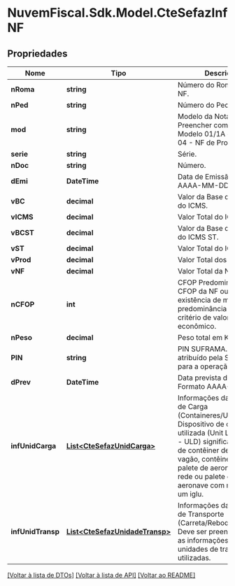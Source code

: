 # NuvemFiscal.Sdk.Model.CteSefazInfNF

## Propriedades

Nome | Tipo | Descrição | Comentários
------------ | ------------- | ------------- | -------------
**nRoma** | **string** | Número do Romaneio da NF. | [optional] 
**nPed** | **string** | Número do Pedido da NF. | [optional] 
**mod** | **string** | Modelo da Nota Fiscal.  Preencher com:  01 - NF Modelo 01/1A e Avulsa;  04 - NF de Produtor. | 
**serie** | **string** | Série. | 
**nDoc** | **string** | Número. | 
**dEmi** | **DateTime** | Data de Emissão.  Formato AAAA-MM-DD. | 
**vBC** | **decimal** | Valor da Base de Cálculo do ICMS. | 
**vICMS** | **decimal** | Valor Total do ICMS. | 
**vBCST** | **decimal** | Valor da Base de Cálculo do ICMS ST. | 
**vST** | **decimal** | Valor Total do ICMS ST. | 
**vProd** | **decimal** | Valor Total dos Produtos. | 
**vNF** | **decimal** | Valor Total da NF. | 
**nCFOP** | **int** | CFOP Predominante.  CFOP da NF ou, na existência de mais de um, predominância pelo critério de valor econômico. | 
**nPeso** | **decimal** | Peso total em Kg. | [optional] 
**PIN** | **string** | PIN SUFRAMA.  PIN atribuído pela SUFRAMA para a operação. | [optional] 
**dPrev** | **DateTime** | Data prevista de entrega.  Formato AAAA-MM-DD. | [optional] 
**infUnidCarga** | [**List&lt;CteSefazUnidCarga&gt;**](CteSefazUnidCarga.md) | Informações das Unidades de Carga (Containeres/ULD/Outros).  Dispositivo de carga utilizada (Unit Load Device - ULD) significa todo tipo de contêiner de carga, vagão, contêiner de avião, palete de aeronave com rede ou palete de aeronave com rede sobre um iglu. | [optional] 
**infUnidTransp** | [**List&lt;CteSefazUnidadeTransp&gt;**](CteSefazUnidadeTransp.md) | Informações das Unidades de Transporte (Carreta/Reboque/Vagão).  Deve ser preenchido com as informações das unidades de transporte utilizadas. | [optional] 

[[Voltar à lista de DTOs]](../README.md#documentation-for-models) [[Voltar à lista de API]](../README.md#documentation-for-api-endpoints) [[Voltar ao README]](../README.md)

